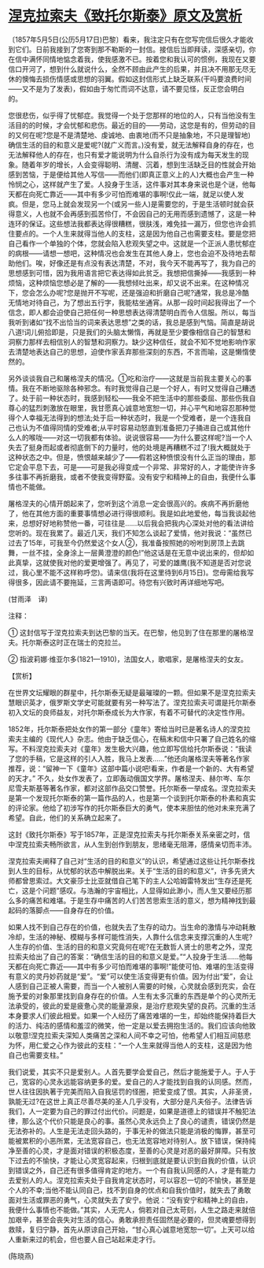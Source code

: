 # [涅克拉索夫《致托尔斯泰》原文及赏析](https://www.vrrw.net/wx/12461.html)

〔1857年5月5日(公历5月17日)巴黎〕看来，我注定只有在您写完信后很久才能收到它们。日前我接到了您寄到那不勒斯的一封信。接信后当即拜读，深感亲切，你在信中满怀同情地惦念着我，使我感激不已。按着您和我认可的惯例，我现在又要信口开河了，想到什么就说什么，全然不顾由此产生的后果，并且决不用那无尽无休的懊悔去损伤情感或思想的羽翼。假如这封信形式上缺乏联系(干吗要浪费时间——又不是为了发表)，假如由于匆忙而词不达意，请不要见怪，反正您会明白的。

您很悲伤，似乎得了忧郁症。我觉得一个处于您那样的地位的人，只有当他没有生活目的的时候，才会忧郁和悲伤。最近的目的——劳动，这您是有的，但劳动的目的又何在呢?您是不是清楚地、虔诚地、由衷地(而不只是抽象地，不只是理智地)确信生活的目的和意义是爱呢?(就广义而言。)没有爱，就无法解释自身的存在，也无法解释他人的存在，也只有爱才能说明为什么自杀行为没有成为每天发生的现象。随着年岁的增长，人会变得聪明、清醒、沉着，想到生活缺乏目的性就会开始感到苦恼，于是便给其他人写信——而他们(即真正意义上的人)大概也会产生一种怜悯之心，这样就产生了爱。人投身于生活，这件事对其本身来说也是个谜，他每天都在向死亡靠近——其中有多少可怕而难堪的事啊!仅此一端，就足以使人发疯。但是，您马上就会发现另一个(或另一些人)是需要您的，于是生活顿时就会获得意义，人也就不会再感到孤苦伶仃，不会因自己的无用而感到遗憾了，这是一种连环的保证。这些想法我都表达得很糟糕，很肤浅，难免挂一漏万，但您也许会抓住要点的。一个人生来就得当他人的支柱，这是因为他自己也需要支柱。要是您把自己看作一个单独的个体，您就会陷入悲观失望之中。这就是一个正派人患忧郁症的病根——请想一想吧，这种情况也会发生在其他人身上，您也会迫不及待地去帮助他们。唉，好像还是有点没有表达清楚，不对，我今天不能再写了，我为自己的思想感到可惜，因为我用语言把它表达得如此贫乏。我想把信撕掉——我感到一种烦恼，这种烦恼您想必是了解的——我想倾吐出来，却又说不出来。在这种情况下，您会怎么办呢?您是抛开不写呢，还是强迫和折磨自己呢?通常，我总是冷酷无情地对待自己，为了想出五行字，我能枯坐通宵。从那一段时间起我得出了一个信念，即人都会迫使自己把任何一种思想表达得清楚明白而令人信服。所以，每当我听到诸如“找不出恰当的词来表达思想”之类的话，我总是感到气恼。简直是胡说八道!词儿俯拾即是，只是我们的头脑太懒惰，再就是至少要像相信自己的智慧和洞察力那样去相信别人的智慧和洞察力。缺少这种信任，就会不知不觉地影响作家去清楚地表达自己的思想，迫使作家丢弃那些深刻的东西，不言而喻，这是懒惰使然的。



另外谈谈我自己和屠格涅夫的情况。①吃和治疗——这就是当前我主要关心的事情。我在不断地驱除各种邪念。有时我觉得自己是一个好人，有时又觉得自己糟透了。处于前一种状态时，我感到轻松——我全不把生活中的那些委屈、那些伤我自尊心的猛烈刺激放在眼里，我甘愿真心诚意地宽恕一切，并心平气和地容忍那种觉得个人幸福无法得到的想法;处于后一种状态时，我是一个受难者，是一个连我自己也认为不值得同情的受难者;从平时容易动怒直到准备把刀子捅进自己或其他什么人的喉咙——对这一切我都有体验。说说很容易——为什么要这样呢?当一个人失去了挺身而起或者彻底倒下的力量时，他的处境是再糟糕不过了!我大概就处于这种状态之中。但是，愤恨越来越少了——假若这种愤恨没有什么正当的理由，那它定会平息下去，可是——可是我必得变成一个非常、非常好的人，才能使许许多多往事不再折磨我，或者不使我变得野蛮。没有安宁和精神上的自由，我便什么事情也不能做。

屠格涅夫的心情开朗起来了，您听到这个消息一定会很高兴的。疾病不再折磨他了，他在其他方面的重要事情想必进行得很顺利。我是如此地爱他，每当我谈起他来，总想好好地称赞他一番，可往往是……以后我会把我内心深处对他的看法讲给您听的。现在我累了。最近几天，我们不知怎么谈起了爱情，他对我说：“虽然已过去了15年，可我至今仍然爱这个女人②，我准备按照她的吩咐到房顶上去跳舞，一丝不挂，全身涂上一层黄澄澄的颜色!”他这话是在无意中说出来的，但却如此真挚，这就使我对他的爱更增强了。再见了，可爱的雄鹰(我不知道是否对您说过，我心里不能不这样称呼您)。请来信(我将在这里待到6月15日)。您毋需给我写得很多，因此请不要拖延，三言两语即可。待您有兴致时再详细地写吧。

(甘雨泽　译)

注释：

① 这封信写于涅克拉索夫到达巴黎的当天。在巴黎，他见到了住在那里的屠格涅夫。托尔斯泰这时正在瑞士的克拉兰。

② 指波莉娜·维亚尔多(1821—1910)，法国女人，歌唱家，是屠格涅夫的女友。

【赏析】

在世界文坛耀眼的群星中，托尔斯泰无疑是最璀璨的一颗。但如果不是涅克拉索夫慧眼识英才，俄罗斯文学史可能就要有另一种写法了。涅克拉索夫可谓是托尔斯泰初入文坛的良师益友，对托尔斯泰成长为大作家，有着不可替代的决定性作用。

1852年，托尔斯泰把处女作的第一部分《童年》寄给当时已是著名诗人的涅克拉索夫主编的《现代人》杂志。他由于缺乏信心，在稿末和信中只署了自己姓名的缩写。不料涅克拉索夫对《童年》发生极大兴趣，他立即写信给托尔斯泰说：“我读了您的手稿，它是这样的引人入胜，我马上发表……”他还向屠格涅夫等著名作家推荐，说：“留神一下《童年》这部中篇小说吧!看来，作者是一个新的、大有希望的天才。” 不久，处女作发表了，立即轰动俄国文学界。屠格涅夫、赫尔岑、车尔尼雪夫斯基等著名作家，都对这部作品交口赞誉。托尔斯泰一举成名。涅克拉索夫是第一个发现托尔斯泰的第一篇作品的人，也是第一个谈到托尔斯泰的朴素和真实的评论家。他给了初涉写作的托尔斯泰巨大的勇气，使本来胆怯的他对未来充满了希望。自此，他们的关系确立起来了。

这封《致托尔斯泰》写于1857年，正是涅克拉索夫与托尔斯泰关系亲密之时，信中涅克拉索夫畅所欲言，从人生到创作到朋友，思绪毫无阻滞，感情亲切而丰沛。

涅克拉索夫阐释了自己对“生活的目的和意义”的认识，希望通过这些让托尔斯泰找到人生的目标，从忧郁的状态中解脱出来。关于“生活的目的和意义”，许多先贤大师都曾思索过。大文豪莎士比亚就借自己笔下的主人公哈姆雷特发出“生存还是死亡，这是个问题”感叹。与浩瀚的宇宙相比，人显得如此渺小，而人生又要经历那么多的痛苦和难堪。于是生存中痛苦的人们苦苦思索生活的意义，想为精神找到最起码的落脚点——自身存在的价值。

如果人找不到自己存在的价值，也就失去了生存的动力。当生命的激情与冲动耗散冷却，生活的神秘、模糊与多样可能性消失，人靠什么信念来支撑沉重的人生呢?人生存的价值、生活的目的和意义究竟何在呢?在无数哲人贤士的思考之外，涅克拉索夫给出了自己的答案：“确信生活的目的和意义是爱。”“人投身于生活……他每天都在向死亡靠近——其中有多少可怕而难堪的事啊!”能使可怕、难堪的生活变得有意义的灵丹妙药就是“爱”。“爱”可以使生活变得更有价值。因为付出“爱”，会让人感到自己正被人需要，而当一个人被别人需要的时候，心灵就会感到充实，会在施予爱的对象那里找到自身存在的价值。人生有太多沉重的东西是单个的心灵所无法承受的，彼此的爱是疲惫心灵的能量源泉，是治疗悲观失望的良药。沉重的生活本身要求人们彼此相爱。如果一个人经历了痛苦难堪的一生，却始终能保持着巨大的活力、纯洁的感情和羞涩的微笑，他一定是以爱去拥抱生活的。我们应该向他致以敬意!涅克拉索夫深知人类痛苦之深和人间不幸之可怕，他希望人们相互间慈悲为怀，用仁爱之心作为彼此的支柱：“一个人生来就得当他人的支柱，这是因为他自己也需要支柱。”

我们说爱，其实不只是爱别人。人首先要学会爱自己，然后才能施爱于人。于人于己，宽容的心灵永远能容纳更多的爱。爱自己的人才能找到自我的认同感。然而，世人往往因执著于完美而陷入自我惩罚的怪圈，把爱变成了恨。其实，人非圣贤，孰能无过?在这世上真正尽善尽美的圣人几乎没有，大部分是凡夫俗子。法律告诉我们，人一定要为自己的罪过付出代价。问题是，如果是道德上的错误并不触犯法律，那么这个代价只能是良心的事。虽然心灵永远负上了良心的谴责，错误仍然是无法弥补的。人生是无法走回头路的，于事无补的做法只能是消极的悔罪，甚至可能被累积的小恶所累，无法宽容自己，也无法宽容地对待别人。放下错误，保持纯净至善的心灵，才是面对错误的积极态度，至善的心灵是对恶的最好屏障。只有放下过去的不愉快，才能让心灵宽容起来，归根到底就是要认识到自我的价值，认识到错误之外，自己还有很多值得肯定的地方。一个有自我认同感的人，才是有能力去爱别人的人。涅克拉索夫处于自我肯定状态时，可以容忍一切的不愉快，甚至是个人的不幸;当他不能认同自己，找不到自身的优点和自我价值时，就失去了勇敢面对生活或罪恶的勇气，心灵就失去了安宁。他说：“没有安宁和精神上的自由，我便什么事情也不能做。”其实，人无完人，倘若对自己太苛刻，人生之路走来就倍加艰辛，甚至会丧失对生活的信心。勇敢承担责任固然是必要的，但灵魂要想得到救赎，复归宁静，首先从原谅自己开始，“甘心真心诚意地宽恕一切”。上天可以给人重新来过的机会，但也要人自己站起来走才行。

(陈晓燕)

